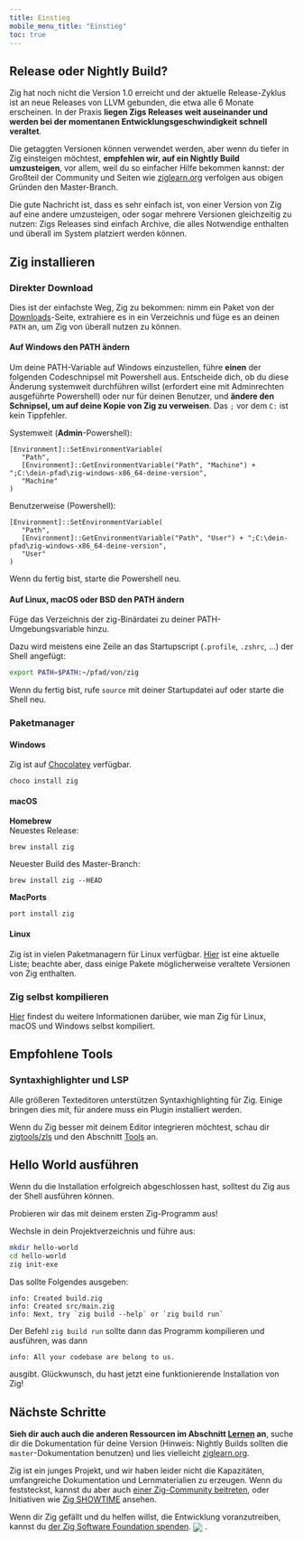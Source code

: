 ```yaml
---
title: Einstieg
mobile_menu_title: "Einstieg"
toc: true
---
```



## Release oder Nightly Build?
Zig hat noch nicht die Version 1.0 erreicht und der aktuelle Release-Zyklus ist an neue Releases von LLVM gebunden, die etwa alle 6 Monate erscheinen.
In der Praxis **liegen Zigs Releases weit auseinander und werden bei der momentanen Entwicklungsgeschwindigkeit schnell veraltet**.

Die getaggten Versionen können verwendet werden, aber wenn du tiefer in Zig einsteigen möchtest, **empfehlen wir, auf ein Nightly Build umzusteigen**, vor allem, weil du so einfacher Hilfe bekommen kannst: der Großteil der Community und Seiten wie 
[ziglearn.org](https://ziglearn.org) verfolgen aus obigen Gründen den Master-Branch.

Die gute Nachricht ist, dass es sehr einfach ist, von einer Version von Zig auf eine andere umzusteigen, oder sogar mehrere Versionen gleichzeitig zu nutzen: Zigs Releases sind einfach Archive, die alles Notwendige enthalten und überall im System platziert werden können.


## Zig installieren
### Direkter Download
Dies ist der einfachste Weg, Zig zu bekommen: nimm ein Paket von der [Downloads](/download)-Seite,
extrahiere es in ein Verzeichnis und füge es an deinen `PATH` an, um Zig von überall nutzen zu können.

#### Auf Windows den PATH ändern
Um deine PATH-Variable auf Windows einzustellen, führe **einen** der folgenden Codeschnipsel mit Powershell aus.
Entscheide dich, ob du diese Änderung systemweit durchführen willst (erfordert eine mit Adminrechten ausgeführte Powershell)
oder nur für deinen Benutzer, und **ändere den Schnipsel, um auf deine Kopie von Zig zu verweisen**.
Das `;` vor dem `C:` ist kein Tippfehler.

Systemweit (**Admin**-Powershell):
```
[Environment]::SetEnvironmentVariable(
   "Path",
   [Environment]::GetEnvironmentVariable("Path", "Machine") + ";C:\dein-pfad\zig-windows-x86_64-deine-version",
   "Machine"
)
```

Benutzerweise (Powershell):
```
[Environment]::SetEnvironmentVariable(
   "Path",
   [Environment]::GetEnvironmentVariable("Path", "User") + ";C:\dein-pfad\zig-windows-x86_64-deine-version",
   "User"
)
```
Wenn du fertig bist, starte die Powershell neu.

#### Auf Linux, macOS oder BSD den PATH ändern
Füge das Verzeichnis der zig-Binärdatei zu deiner PATH-Umgebungsvariable hinzu.

Dazu wird meistens eine Zeile an das Startupscript (`.profile`, `.zshrc`, ...) der Shell angefügt:
```bash
export PATH=$PATH:~/pfad/von/zig
```
Wenn du fertig bist, rufe `source` mit deiner Startupdatei auf oder starte die Shell neu.




### Paketmanager
#### Windows
Zig ist auf [Chocolatey](https://chocolatey.org/packages/zig) verfügbar.
```
choco install zig
```

#### macOS

**Homebrew**  
Neuestes Release:
```
brew install zig
```

Neuester Build des Master-Branch:
```
brew install zig --HEAD
```

**MacPorts**
```
port install zig
```
#### Linux
Zig ist in vielen Paketmanagern für Linux verfügbar. [Hier](https://github.com/ziglang/zig/wiki/Install-Zig-from-a-Package-Manager)
ist eine aktuelle Liste; beachte aber, dass einige Pakete möglicherweise veraltete Versionen von Zig enthalten.

### Zig selbst kompilieren
[Hier](https://github.com/ziglang/zig/wiki/Building-Zig-From-Source) 
findest du weitere Informationen darüber, wie man Zig für Linux, macOS und Windows selbst kompiliert.

## Empfohlene Tools
### Syntaxhighlighter und LSP
Alle größeren Texteditoren unterstützen Syntaxhighlighting für Zig. 
Einige bringen dies mit, für andere muss ein Plugin installiert werden.  

Wenn du Zig besser mit deinem Editor integrieren möchtest, schau dir [zigtools/zls](https://github.com/zigtools/zls) und den Abschnitt [Tools](../tools/) an.

## Hello World ausführen
Wenn du die Installation erfolgreich abgeschlossen hast, solltest du Zig aus der Shell ausführen können.

Probieren wir das mit deinem ersten Zig-Programm aus!

Wechsle in dein Projektverzeichnis und führe aus:
```bash
mkdir hello-world
cd hello-world
zig init-exe
```

Das sollte Folgendes ausgeben:
```
info: Created build.zig
info: Created src/main.zig
info: Next, try `zig build --help` or `zig build run`
```

Der Befehl `zig build run` sollte dann das Programm kompilieren und ausführen, was dann
```
info: All your codebase are belong to us.
```
ausgibt. Glückwunsch, du hast jetzt eine funktionierende Installation von Zig!

## Nächste Schritte
**Sieh dir auch auch die anderen Ressourcen im Abschnitt [Lernen](../) an**, suche dir die Dokumentation für deine Version (Hinweis: Nightly Builds sollten die `master`-Dokumentation benutzen) und lies vielleicht [ziglearn.org](https://ziglearn.org).

Zig ist ein junges Projekt, und wir haben leider nicht die Kapazitäten, umfangreiche Dokumentation und Lernmaterialien zu erzeugen. Wenn du feststeckst, kannst du aber auch [einer Zig-Community beitreten](https://github.com/ziglang/zig/wiki/Community), oder Initiativen wie [Zig SHOWTIME](https://zig.show) ansehen.

Wenn dir Zig gefällt und du helfen willst, die Entwicklung voranzutreiben, kannst du [der Zig Software Foundation spenden](../../zsf).
<img src="/heart.svg" style="vertical-align:middle; margin-right: 5px">.
